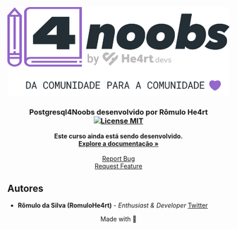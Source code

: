 <p align="center">
  <a href="https://github.com/RomuloHe4rt/postgresql4noobs">
    <img src="assets/he4rt.svg" alt="Logo">
  </a>
</p>

<h3 align="center">
  Postgresql4Noobs desenvolvido por <strong>Rômulo He4rt</strong>
  <br />
  <a href="https://opensource.org/licenses/MIT">
    <img src="https://img.shields.io/badge/License-MIT-purple.svg" alt="License MIT">
  </a>
</h3>

<p align="center">
  <strong>Este curso ainda está sendo desenvolvido.</strong>
  <br />
  <a href="#"><strong>Explore a documentação »</strong></a>
  <br />
  <br />
  <a href="https://github.com/RomuloHe4rt/postgresql4noobs">Report Bug</a>
  <br />
  <a href="https://github.com/RomuloHe4rt/postgresql4noobs">Request Feature</a>
</p>

## Autores

- **Rômulo da Silva (RomuloHe4rt)** - _Enthusiast & Developer_ [Twitter](https://twitter.com/devroh_)

<p align="center">
  Made with 💜
</p>